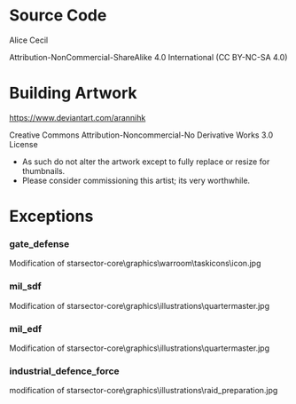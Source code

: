 # Source Code
Alice Cecil

Attribution-NonCommercial-ShareAlike 4.0 International (CC BY-NC-SA 4.0)

# Building Artwork
https://www.deviantart.com/arannihk

Creative Commons Attribution-Noncommercial-No Derivative Works 3.0 License
- As such do not alter the artwork except to fully replace or resize for thumbnails.
- Please consider commissioning this artist; its very worthwhile.

# Exceptions
### gate_defense
Modification of starsector-core\graphics\warroom\taskicons\icon.jpg

### mil_sdf
Modification of starsector-core\graphics\illustrations\quartermaster.jpg

### mil_edf
Modification of starsector-core\graphics\illustrations\quartermaster.jpg

### industrial_defence_force
modification of starsector-core\graphics\illustrations\raid_preparation.jpg